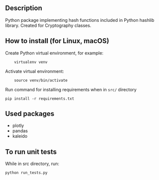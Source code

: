 ## Description

Python package implementing hash functions included in Python hashlib library. Created for Cryptography classes.


## How to install (for Linux, macOS)

Create Python virtual environment, for example:

        virtualenv venv

Activate virtual environment:

        source venv/bin/activate

Run command for installing requirements when in ```src/``` directory

    pip install -r requirements.txt


## Used packages

- plotly
- pandas
- kaleido


## To run unit tests

While in src directory, run:

    python run_tests.py
    